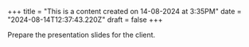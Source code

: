 +++
title = "This is a content created on 14-08-2024 at 3:35PM"
date = "2024-08-14T12:37:43.220Z"
draft = false
+++

  Prepare the presentation slides for the client.
        